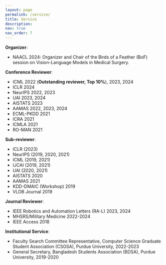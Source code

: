 ```yaml
---
layout: page
permalink: /service/
title: Service
description:
nav: true
nav_order: 7
---
```


**Organizer**: 
  - NAACL 2024: Organizer and Chair of the Birds of a Feather (BoF) session on Vision-Language Models in Medical Surgery.
  
**Conference Reviewer**: 
  - ICML 2022 (**Outstanding reviewer, Top 10%**), 2023, 2024
  - ICLR 2024
  - NeurIPS 2022, 2023
  - UAI 2023, 2024
  - AISTATS 2023
  - AAMAS 2022, 2023, 2024
  - ECML-PKDD 2021
  - ICRA 2021
  - ICMLA 2021
  - RO-MAN 2021
  
**Sub-reviewer**: 
  - ICLR (2023)
  - NeurIPS (2019, 2020, 2021)
  - ICML (2019, 2021)
  - IJCAI (2019, 2021)
  - UAI (2020, 2021)
  - AISTATS 2020
  - AAMAS 2021
  - KDD-DMAIC (Workshop) 2019
  - VLDB Journal 2019
  
**Journal Reviewer**: 
  - IEEE Robotics and Automation Letters (RA-L) 2023, 2024
  - MHSRS/Military Medicine 2022-2024
  - IEEE Access 2018
  
**Institutional Service**: 
  - Faculty Search Committee Representative, Computer Science Graduate Student Association (CSGSA), Purdue University, 2022-2023
  - General Secretary, Bangladesh Students Association (BDSA), Purdue University, 2019-2020